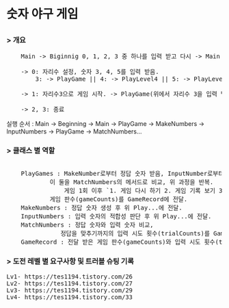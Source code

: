 <!DOCTYPE html>
<html lang="en">
<head>
    <meta charset="UTF-8">
    <meta name="viewport" content="width=device-width, initial-scale=1.0">
  
</head>

<body>
    <h1>숫자 야구 게임</h1>
    <h2></h2>
<h3>> 개요 </h3>
    <pre>
	Main -> Biginnig</span> 0, 1, 2, 3 중 하나를 입력 받고 다시 -> Main <br>
	-> 0: 자리수 설정, 숫자 3, 4, 5를 입력 받음. 
		3: -> PlayGame || 4: -> PlayLevel4 || 5: -> PlayLevel5 <br>
	-> 1: 자리수3으로 게임 시작. -> PlayGame</span>(위에서 자리수 3을 입력 받을 때와 동일)<br>
	-> 2, 3: 종료</pre>
    <p> 
    실행 순서 : Main -> Beginning -> Main -> PlayGame -> MakeNumbers -> InputNumbers -> PlayGame -> MatchNumbers...<br>
    </p>
    <h3>> 클래스 별 역할</h3>
    <pre> 
    PlayGames : MakeNumber로부터 정답 숫자 받음, InputNumber로부터 입력 숫자 받음, 
	    	이 둘을 MatchNumbers의 메서드로 비교, 위 과정을 반복.
                게임 1회 이후 `1. 게임 다시 하기 2. 게임 기록 보기 3. 종료하기` 중 택 일,
	    	게임 판수(gameCounts)를 GameRecord에 전달.
    MakeNumbers : 정답 숫자 생성 후 위 Play...에 전달.
    InputNumbers : 입력 숫자의 적합성 판단 후 위 Play...에 전달.
    MatchNumbers : 정답 숫자와 입력 숫자 비교, 
	    	   정답을 맞추기까지의 입력 시도 횟수(trialCounts)를 GameRecord에 전달
    GameRecord : 전달 받은 게임 판수(gameCounts)와 입력 시도 횟수(trialCounts)를 기록 및 출력 </pre>
    

<h3>> 도전 레벨 별 요구사항 및 트러블 슈팅 기록 </h3>
<pre>
Lv1- https://tes1194.tistory.com/26 
Lv2- https://tes1194.tistory.com/27 
Lv3- https://tes1194.tistory.com/29
Lv4- https://tes1194.tistory.com/33</pre>
   
    
</body>

</html>
